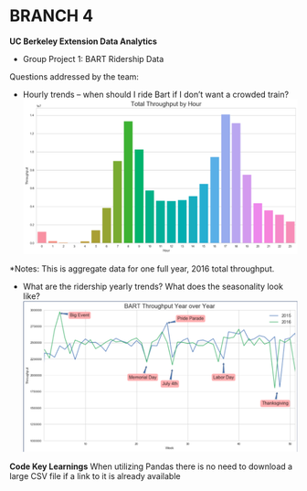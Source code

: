 # BRANCH 4
**UC Berkeley Extension Data Analytics**

* Group Project 1: BART Ridership Data 

Questions addressed by the team:
- Hourly trends – when should I ride Bart if I don’t want a crowded train?
![throughput](throughput.png)

*Notes: This is aggregate data for one full year, 2016 total throughput.


- What are the ridership yearly trends? What does the seasonality look like?
![seasonality](seasonality.png)

**Code Key Learnings**
When utilizing Pandas there is no need to download a large CSV file if a link to it is already available 


